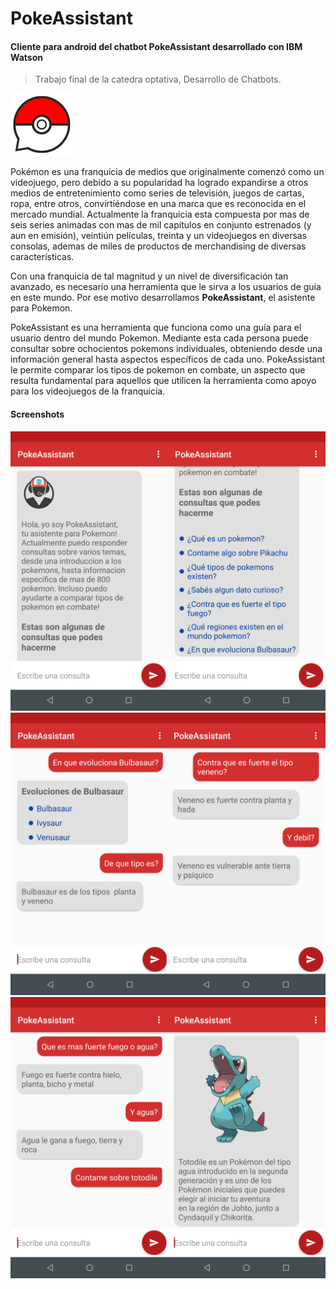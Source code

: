 # PokeAssistant
#### Cliente para android del chatbot PokeAssistant desarrollado con IBM Watson
> Trabajo final de la catedra optativa, Desarrollo de Chatbots.

![app-image](/screenshots/app-icon.png)

Pokémon es una franquicia de medios que originalmente comenzó como un
videojuego, pero debido a su popularidad ha logrado expandirse a otros medios de
entretenimiento como series de televisión, juegos de cartas, ropa, entre otros,
convirtiéndose en una marca que es reconocida en el mercado mundial.
Actualmente la franquicia esta compuesta por mas de seis series animadas con
mas de mil capítulos en conjunto estrenados (y aun en emisión), veintiún películas,
treinta y un videojuegos en diversas consolas, ademas de miles de productos de
merchandising de diversas características.

Con una franquicia de tal magnitud y un nivel de diversificación tan avanzado, es
necesario una herramienta que le sirva a los usuarios de guía en este mundo. Por ese motivo
desarrollamos **PokeAssistant**, el asistente para Pokemon. 

PokeAssistant es una herramienta que funciona como una guía para el usuario dentro
del mundo Pokemon. Mediante esta cada persona puede consultar sobre ochocientos
pokemons individuales, obteniendo desde una información general hasta aspectos
específicos de cada uno. PokeAssistant le permite comparar los tipos de pokemon
en combate, un aspecto que resulta fundamental para aquellos que utilicen la
herramienta como apoyo para los videojuegos de la franquicia.



#### Screenshots
![screenshot-1](/screenshots/screenshot-1.png)
![screenshot-2](/screenshots/screenshot-2.png)
![screenshot-3](/screenshots/screenshot-3.png)









